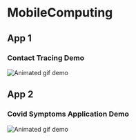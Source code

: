 # MobileComputing

## App 1 
### Contact Tracing Demo
![Animated gif demo](./Covid_symptoms_contact_tracing/demo.gif)




## App 2
### Covid Symptoms Application Demo
![Animated gif demo](./Project1/demo.gif)

